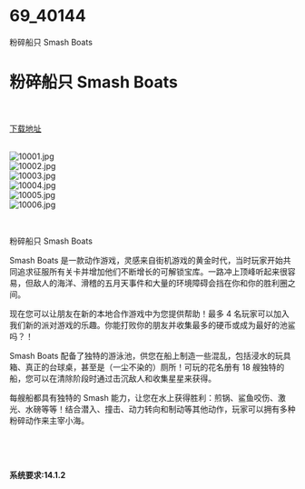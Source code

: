 # 69_40144
粉碎船只 Smash Boats
# 粉碎船只 Smash Boats
 <br/></br>
[下载地址](https://www.switch520.cc/article/40144 "下载地址")
<br/></br>

<p><img title="10001.jpg" src="https://www.switch520.cc/muke_img/2022_08_19_a1ba228e4fd94.jpg" alt="10001.jpg"><br>
<img title="10002.jpg" src="https://www.switch520.cc/muke_img/2022_08_19_1fc00ae910493.jpg" alt="10002.jpg"><br>
<img title="10003.jpg" src="https://www.switch520.cc/muke_img/2022_08_19_33d626fba0dcd.jpg" alt="10003.jpg"><br>
<img title="10004.jpg" src="https://www.switch520.cc/muke_img/2022_08_19_0da360f41b78d.jpg" alt="10004.jpg"><br>
<img title="10005.jpg" src="https://www.switch520.cc/muke_img/2022_08_19_cf564a673512e.jpg" alt="10005.jpg"><br>
<img title="10006.jpg" src="https://www.switch520.cc/muke_img/2022_08_19_edea8f2cc3d7c.jpg" alt="10006.jpg"></p>
<p>&nbsp;</p>
<p>粉碎船只 Smash Boats</p>
<p>Smash Boats 是一款动作游戏，灵感来自街机游戏的黄金时代，当时玩家开始共同追求征服所有关卡并增加他们不断增长的可解锁宝库。一路冲上顶峰听起来很容易，但敌人的海洋、滑稽的五月天事件和大量的环境障碍会挡在你和你的胜利圈之间。</p>
<p>现在您可以让朋友在新的本地合作游戏中为您提供帮助！最多 4 名玩家可以加入我们新的派对游戏的乐趣。你能打败你的朋友并收集最多的硬币或成为最好的池鲨吗？！</p>
<p>Smash Boats 配备了独特的游泳池，供您在船上制造一些混乱，包括浸水的玩具箱、真正的台球桌，甚至是（一尘不染的）厕所！可玩的花名册有 18 艘独特的船，您可以在清除阶段时通过击沉敌人和收集星星来获得。</p>
<p>每艘船都具有独特的 Smash 能力，让您在水上获得胜利：煎锅、鲨鱼咬伤、激光、水磅等等！结合潜入、撞击、动力转向和制动等其他动作，玩家可以拥有多种粉碎动作来主宰小海。</p>
<p>&nbsp;</p>
<p>&nbsp;</p>
<p><strong>系统要求:14.1.2</strong></p>


